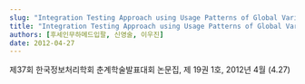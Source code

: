 ```yaml
---
slug: "Integration Testing Approach using Usage Patterns of Global Variables"
title: "Integration Testing Approach using Usage Patterns of Global Variables"
authors: [후세인무하메드입팔, 신영술, 이우진]
date: 2012-04-27
---
```


제37회 한국정보처리학회 춘계학술발표대회 논문집, 제 19권 1호, 2012년 4월 (4.27)
